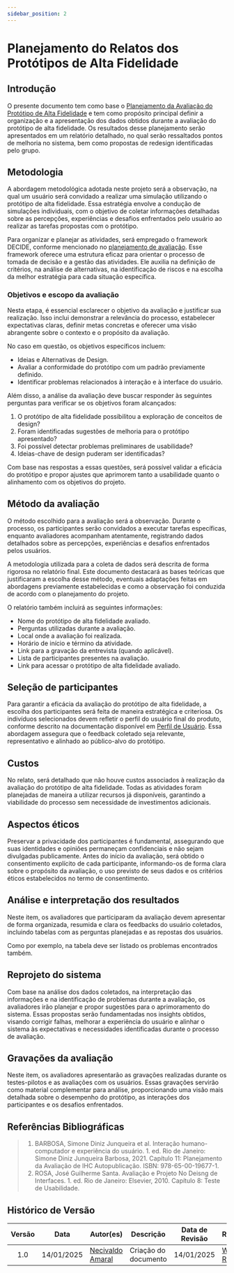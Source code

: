 ```yaml
---
sidebar_position: 2
---
```


# Planejamento do Relatos dos Protótipos de Alta Fidelidade

## Introdução

O presente documento tem como base o [Planejamento da Avaliação do Protótipo de Alta Fidelidade](https://interacao-humano-computador.github.io/2024.2-Prefeitura-Municipal-de-Nova-Iorque/docs/design-avaliacao-desenvolvimento/nivel03/planejamentoAvaliacaoPrototipoAltaFidelidade) e tem como propósito principal definir a organização e a apresentação dos dados obtidos durante a avaliação do protótipo de alta fidelidade. Os resultados desse planejamento serão apresentados em um relatório detalhado, no qual serão ressaltados pontos de melhoria no sistema, bem como propostas de redesign identificadas pelo grupo.

## Metodologia

A abordagem metodológica adotada neste projeto será a observação, na qual um usuário será convidado a realizar uma simulação utilizando o protótipo de alta fidelidade. Essa estratégia envolve a condução de simulações individuais, com o objetivo de coletar informações detalhadas sobre as percepções, experiências e desafios enfrentados pelo usuário ao realizar as tarefas propostas com o protótipo.

Para organizar e planejar as atividades, será empregado o framework DECIDE, conforme mencionado no [planejamento de avaliação](https://interacao-humano-computador.github.io/2024.2-Prefeitura-Municipal-de-Nova-Iorque/docs/design-avaliacao-desenvolvimento/nivel03/planejamentoAvaliacaoPrototipoAltaFidelidade). Esse framework oferece uma estrutura eficaz para orientar o processo de tomada de decisão e a gestão das atividades. Ele auxilia na definição de critérios, na análise de alternativas, na identificação de riscos e na escolha da melhor estratégia para cada situação específica.

### Objetivos e escopo da avaliação

Nesta etapa, é essencial esclarecer o objetivo da avaliação e justificar sua realização. Isso inclui demonstrar a relevância do processo, estabelecer expectativas claras, definir metas concretas e oferecer uma visão abrangente sobre o contexto e o propósito da avaliação.

No caso em questão, os objetivos específicos incluem:

* Ideias e Alternativas de Design.
* Avaliar a conformidade do protótipo com um padrão previamente definido.
* Identificar problemas relacionados à interação e à interface do usuário.

Além disso, a análise da avaliação deve buscar responder às seguintes perguntas para verificar se os objetivos foram alcançados:

1. O protótipo de alta fidelidade possibilitou a exploração de conceitos de design?
2. Foram identificadas sugestões de melhoria para o protótipo apresentado?
3. Foi possível detectar problemas preliminares de usabilidade?
4. Ideias-chave de design puderam ser identificadas?

Com base nas respostas a essas questões, será possível validar a eficácia do protótipo e propor ajustes que aprimorem tanto a usabilidade quanto o alinhamento com os objetivos do projeto.

## Método da avaliação

O método escolhido para a avaliação será a observação. Durante o processo, os participantes serão convidados a executar tarefas específicas, enquanto avaliadores acompanham atentamente, registrando dados detalhados sobre as percepções, experiências e desafios enfrentados pelos usuários.

A metodologia utilizada para a coleta de dados será descrita de forma rigorosa no relatório final. Este documento destacará as bases teóricas que justificaram a escolha desse método, eventuais adaptações feitas em abordagens previamente estabelecidas e como a observação foi conduzida de acordo com o planejamento do projeto.

O relatório também incluirá as seguintes informações:

* Nome do protótipo de alta fidelidade avaliado.
* Perguntas utilizadas durante a avaliação.
* Local onde a avaliação foi realizada.
* Horário de início e término da atividade.
* Link para a gravação da entrevista (quando aplicável).
* Lista de participantes presentes na avaliação.
* Link para acessar o protótipo de alta fidelidade avaliado.

## Seleção de participantes

Para garantir a eficácia da avaliação do protótipo de alta fidelidade, a escolha dos participantes será feita de maneira estratégica e criteriosa. Os indivíduos selecionados devem refletir o perfil do usuário final do produto, conforme descrito na documentação disponível em [Perfil de Usuário](https://interacao-humano-computador.github.io/2024.2-Prefeitura-Municipal-de-Nova-Iorque/docs/analise-de-requisitos/perfilDeUsuario). Essa abordagem assegura que o feedback coletado seja relevante, representativo e alinhado ao público-alvo do protótipo.

## Custos
No relato, será detalhado que não houve custos associados à realização da avaliação do protótipo de alta fidelidade. Todas as atividades foram planejadas de maneira a utilizar recursos já disponíveis, garantindo a viabilidade do processo sem necessidade de investimentos adicionais.

## Aspectos éticos

Preservar a privacidade dos participantes é fundamental, assegurando que suas identidades e opiniões permaneçam confidenciais e não sejam divulgadas publicamente. Antes do início da avaliação, será obtido o consentimento explícito de cada participante, informando-os de forma clara sobre o propósito da avaliação, o uso previsto de seus dados e os critérios éticos estabelecidos no termo de consentimento.

## Análise e interpretação dos resultados

Neste item, os avaliadores que participaram da avaliação devem apresentar de forma organizada, resumida e clara os feedbacks do usuário coletados, incluindo tabelas com as perguntas planejadas e as repostas dos usuários.

Como por exemplo, na tabela deve ser listado os problemas encontrados também.

## Reprojeto do sistema

Com base na análise dos dados coletados, na interpretação das informações e na identificação de problemas durante a avaliação, os avaliadores irão planejar e propor sugestões para o aprimoramento do sistema. Essas propostas serão fundamentadas nos insights obtidos, visando corrigir falhas, melhorar a experiência do usuário e alinhar o sistema às expectativas e necessidades identificadas durante o processo de avaliação.

## Gravações da avaliação

Neste item, os avaliadores apresentarão as gravações realizadas durante os testes-pilotos e as avaliações com os usuários. Essas gravações servirão como material complementar para análise, proporcionando uma visão mais detalhada sobre o desempenho do protótipo, as interações dos participantes e os desafios enfrentados.

## Referências Bibliográficas

> 1. BARBOSA, Simone Diniz Junqueira et al. Interação humano-computador e experiência do usuário. 1. ed. Rio de Janeiro: Simone Diniz Junqueira Barbosa, 2021. Capítulo 11: Planejamento da Avaliação de IHC Autopublicação. ISBN: 978-65-00-19677-1.
> 2. ROSA, José Guilherme Santa. Avaliação e Projeto No Deisng de Interfaces. 1. ed. Rio de Janeiro: Elsevier, 2010. Capítulo 8: Teste de Usabilidade.

## Histórico de Versão

| Versão | Data | Autor(es) | Descrição | Data de Revisão | Revisor(es) |
|:---:|:---:|---|---|:---:|---|
| 1.0 | 14/01/2025 |  [Necivaldo Amaral](https://github.com/junioramaral22) | Criação do documento | 14/01/2025 | [Weverton Rodrigues](https://github.com/vevetin) |




